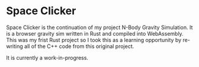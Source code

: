 # Space Clicker

Space Clicker is the continuation of my project N-Body Gravity Simulation. It is a browser gravity sim written in Rust and compiled into WebAssembly. This was my frist Rust project so I took this as a learning opportunity by re-writing all of the C++ code from this original project.

It is currently a work-in-progress.